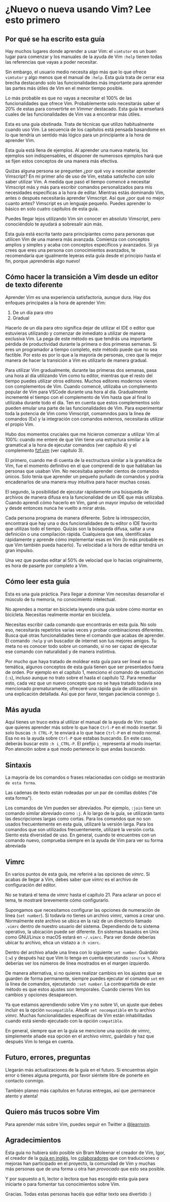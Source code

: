 # ¿Nuevo o nueva usando Vim? Lee esto primero

## Por qué se ha escrito esta guía

Hay muchos lugares donde aprender a usar Vim: el `vimtutor` es un buen lugar para comenzar y los manuales de la ayuda de Vim `:help` tienen todas las referencias que vayas a poder necesitar.

Sin embargo, el usuario medio necesita algo más que lo que ofrece `vimtutor` y algo menos que el manual de `:help`. Esta guía trata de cerrar esa brecha destacando solo las funcionalidades más importante para aprender las partes más útiles de Vim en el menor tiempo posible.

Lo más probable es que no vayas a necesitar el 100% de las funcionalidades que ofrece Vim. Probablemente solo necesitarás saber el 20% de estas para convertirte en *Vimmer* destacado. Esta guía te enseñará cuales de las funcionalidades de Vim vas a encontrar más útiles.

Esta es una guía obstinada. Trata de técnicas que utilizo habitualmente cuando uso Vim. La secuencia de los capítulos está pensada basandome en lo que tendría un sentido más lógico para un principiante a la hora de aprender Vim.

Esta guía está llena de ejemplos. Al aprender una nueva materia, los ejemplos son indispensables, el disponer de numerosos ejemplos hará que se fijen estos conceptos de una manera más efectiva.

Quiźas alguna persona se pregunten ¿por qué voy a necesitar aprender Vimscript? En mi primer año de uso de Vim, estaba satisfecho con solo saber utilizar Vim. A medida que pasó el tiempo comencé a necesitar Vimscript más y más para escribir comandos personalizados para mis necesidades específicas a la hora de editar. Mientras estás dominando Vim, antes o después necesitarás aprender Vimscript. Así que ¿por qué no mejor cuanto antes? Vimscript es un lenguaje pequeño. Puedes aprender lo básico en solo cuatro capítulos de esta guía.

Puedes llegar lejos utilizando Vim sin conocer en absoluto Vimscript, pero conociéndolo te ayudará a sobresalir aún más.

Esta guía está escrita tanto para principiantes como para personas que utilicen Vim de una manera más avanzada. Comienza con conceptos amplios y simples y acaba con conceptos específicos y avanzados. Si ya crees que eres una persona con conocimientos avanzados, te recomendaría que igualmente leyeras esta guía desde el principio hasta el fin, porque ¡aprenderás algo nuevo!

## Cómo hacer la transición a Vim desde un editor de texto diferente

Aprender Vim es una experiencia satisfactoria, aunque dura. Hay dos enfoques principales a la hora de aprender Vim:

1. De un día para otro
2. Gradual

Hacerlo de un día para otro significa dejar de utilizar el IDE o editor que estuvieras utilizando y comenzar de inmediato a utilizar de manera exclusiva Vim. La pega de este método es que tendrás una importante pérdida de productividad durante la primera o dos primeras semanas. Si eres un programador a tiempo completo, este método puede que no sea factible. Por esto es por lo que a la mayoría de personas, creo que la mejor manera de hacer la transición a Vim es utilizarlo de manera gradual.

Para utilizar Vim gradualmente, durante las primeras dos semanas, pasa una hora al día utilizando Vim como tu editor, mientras que el resto del tiempo puedes utilizar otros editores. Muchos editores modernos vienen con complementos de Vim. Cuando comencé, utilizaba un complemento popular de Vim para VSCode durante una hora al día. Gradualmente incrementé el tiempo con el complemento de Vim hasta que al final lo utilizaba durante todo el día. Ten en cuenta que estos complementos solo pueden emular una parte de las funcionalidades de Vim. Para experimentar toda la potencia de Vim como Vimscript, comamndos para la línea de comandos (Ex) y la integración con comandos externos, necesitarás utilizar el propio Vim.

Hubo dos momentos cruciales que me hicieron comenzar a utilizar Vim al 100%: cuando me enteré de que Vim tiene una estructura similar a la gramatical a la hora de ejecutar comandos (ver capítulo 4) y el complemento [fzf.vim](https://github.com/junegunn/fzf.vim) (ver capítulo 3).

El primero, cuando me di cuenta de la esctructura similar a la gramática de Vim, fue el momento definitivo en el que comprendí de lo que hablaban las personas que usaban Vim. No necesitaba aprender cientos de comandos únicos. Solo tenía que aprender un pequeño puñado de comandos y podría encadenarlos de una manera muy intuitiva para hacer muchas cosas.

El segundo, la posibilidad de ejecutar rápidamente una búsqueda de archivos de manera difusa era la funcionalidad de un IDE que más utilizaba. Cuando aprendí cómo hacerlo en Vim, gané un mayor impulso de velocidad y desde entonces nunca he vuelto a mirar atrás.

Cada persona programa de manera diferente. Sobre la introspección, encontrará que hay una o dos funcionalidades de tu editor o IDE favorito que utilizas todo el tiempo. Quizás son la búsqueda difusa, saltar a una definición o una compilación rápida. Cualquiera que sea, identifícalas rápidamente y aprende cómo implementar esas en Vim (lo más probable es que Vim también pueda hacerlo). Tu velocidad a la hora de editar tendrá un gran impulso.

Una vez que puedas editar al 50% de velociad que lo hacías originalmente, es hora de pasarte por completo a Vim.

## Cómo leer esta guía

Esta es una guía práctica. Para llegar a dominar Vim necesitas desarrollar el músculo de tu memoria, no conocimiento intelectual.

No aprendes a montar en bicicleta leyendo una guía sobre cómo montar en bicicleta. Necesitas realmente montar en bicicleta.

Necesitas escribir cada comando que encontrarás en esta guía. No solo eso, necesitarás repetirlos varias veces y probar combinaciones diferentes. Busca qué otras funcionalidades tiene el comando que acabas de aprender. El comando `:help` y un buscador de internet son tus mejores amigos. Tu meta no es conocer todo sobre un comando, si no ser capaz de ejecutar ese comando con naturalidad y de manera instintiva.

Por mucho que haya tratado de moldear esta guía para ser lineal en su temática, algunos conceptos de esta guía tienen que ser presentados fuera de orden. Por ejemplo en el capítulo 1, menciono el comando de sustitución (`:s`), incluso aunque no trato sobre el hasta el capítulo 12. Para remediar esto, cada vez que un nuevo concepto que no se haya tratado todavía sea mencionado prematuramente, ofreceré una rápida guía de utilización sin una explicación detallada. Así que por favor, tengan paciencia conmigo :).

## Más ayuda

Aquí tienes un truco extra al utilizar el manual de la ayuda de Vim: supón que quieres aprender más sobre lo que hace `Ctrl-P` en el modo insertar. Si solo buscas `:h CTRL-P`, te enviará a lo que hace `Ctrl-P` en el modo normal.  Esa no es la ayuda sobre `Ctrl-P` que estabas buscando. En este caso, deberás buscar esto `:h i_CTRL-P`. El prefijo `i_` representa al modo insertar. Pon atención sobre a qué modo pertenece lo que andas buscando.

## Sintaxis

La mayoría de los comandos o frases relacionadas con código se mostrarán `de esta forma`.

Las cadenas de texto están rodeadas por un par de comillas dobles ("de esta forma").

Los comandos de Vim pueden ser abreviados. Por ejemplo, `:join` tiene un comando similar abreviado como `:j`. A lo largo de la guía, se utilizarán tanto las descripciones largas como cortas. Para los comandos que no son usados frecuentemente en esta guía, utilizaré la versión larga. Para los comandos que son utilizados frecuentemente, utilizaré la versión corta. Siento esta diversidad de uso. En general, cuando te encuentres con un comando nuevo, comprueba siempre en la ayuda de Vim para ver su forma abreviada

## Vimrc

En varios puntos de esta guía, me referiré a las opciones de *vimrc*. Si acabas de llegar a Vim, debes saber que *vimrc* es el archivo de configuración del editor.

No se tratará el tema de *vimrc* hasta el capítulo 21. Para aclarar un poco el tema, te mostraré brevemente cómo configurarlo.

Supongamos que necesitamos configurar las opciones de numeración de línea (`set number`). Si todavía no tienes un archivo *vimrc*, vamos a crear uno. Normalmente este archivo se ubica en la raíz de un directorio llamado `.vimrc` dentro de nuestro usuario del sistema. Dependiendo de tu sistema operativo, la ubicación puede ser diferente. En sistemas basados en Unix como GNU/Linux o macOS estará en `~/.vimrc`. Para ver donde deberías ubicar tu archivo, ehca un vistazo a `:h vimrc`.

Dentro del archivo añade una línea con lo siguiente `set number`. Guárdalo (`:w`) y después haz que Vim lo tenga en cuenta ejecutando `:source %`. Ahora deberías ver los números de línea mostrados en el margen izquierdo.

De manera alternativa, si no quieres realizar cambios en los ajustes que se guarden de forma permanente, siempre puedes ejecutar el comando `set` en la línea de comandos, ejecutando `:set number`. La contrapartida de este método es que estos ajustes son temporales. Cuando cierres Vim los cambios y opciones desaparecen.

Ya que estamos aprendiendo sobre Vim y no sobre Vi, un ajuste que debes incluir es la opción `nocompatible`. Añade `set nocompatible` en tu archivo *vimrc*. Muchas funcionalidades específicas de Vim están inhabilitadas cuando está siendo ejecutado con la opción `compatible`.

En general, siempre que en la guía se mencione una opción de *vimrc*, simplemente añade esa opción en el archivo *vimrc*, guárdalo y haz que después Vim lo tenga en cuenta.

## Futuro, errores, preguntas

Llegarán más actualizaciones de la guía en el futuro. Si encuentras algún error o tienes alguna pregunta, por favor siéntete libre de ponerte en contacto conmigo.

También planeo más capítulos en futuras entregas, así que ¡permanece atento y atenta!

## Quiero más trucos sobre Vim

Para aprender más sobre Vim, puedes seguir en Twitter a [@learnvim](https://twitter.com/learnvim).

## Agradecimientos

Esta guía no hubiera sido posible sin Bram Moleenar el creador de Vim, Igor, el creador de la [guía en inglés](https://github.com/iggredible/Learn-Vim), los [colaboradores](https://github.com/victorhck/Aprende-Vim/graphs/contributors) que con traducciones o mejoras han participado en el proyecto, la comunidad de Vim y muchas más personas que de una forma u otra han *provocado* que esto sea posible.

Y por supuesto a ti, lector o lectora que has escogido esta guía para iniciarte o para fomentar tus conocimientos sobre Vim.

Gracias. Todas estas personas hacéis que editar texto sea divertido :)
